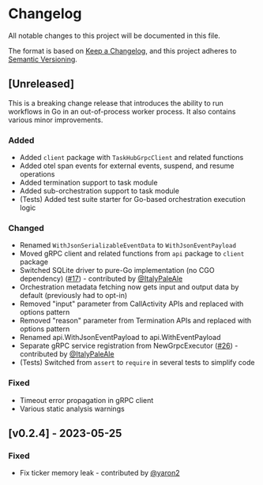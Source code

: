 # Changelog

All notable changes to this project will be documented in this file.

The format is based on [Keep a Changelog](https://keepachangelog.com/en/1.0.0/),
and this project adheres to [Semantic Versioning](https://semver.org/spec/v2.0.0.html).

## [Unreleased]

This is a breaking change release that introduces the ability to run workflows in 
Go in an out-of-process worker process. It also contains various minor improvements.

### Added

- Added `client` package with `TaskHubGrpcClient` and related functions
- Added otel span events for external events, suspend, and resume operations
- Added termination support to task module
- Added sub-orchestration support to task module
- (Tests) Added test suite starter for Go-based orchestration execution logic

### Changed

- Renamed `WithJsonSerializableEventData` to `WithJsonEventPayload`
- Moved gRPC client and related functions from `api` package to `client` package
- Switched SQLite driver to pure-Go implementation (no CGO dependency) ([#17](https://github.com/microsoft/durabletask-go/pull/17)) - contributed by [@ItalyPaleAle](https://github.com/ItalyPaleAle)
- Orchestration metadata fetching now gets input and output data by default (previously had to opt-in)
- Removed "input" parameter from CallActivity APIs and replaced with options pattern
- Removed "reason" parameter from Termination APIs and replaced with options pattern
- Renamed api.WithJsonEventPayload to api.WithEventPayload
- Separate gRPC service registration from NewGrpcExecutor ([#26](https://github.com/microsoft/durabletask-go/pull/26)) - contributed by [@ItalyPaleAle](https://github.com/ItalyPaleAle)
- (Tests) Switched from `assert` to `require` in several tests to simplify code

### Fixed

- Timeout error propagation in gRPC client
- Various static analysis warnings

## [v0.2.4] - 2023-05-25

### Fixed

- Fix ticker memory leak - contributed by [@yaron2](https://github.com/yaron2)
